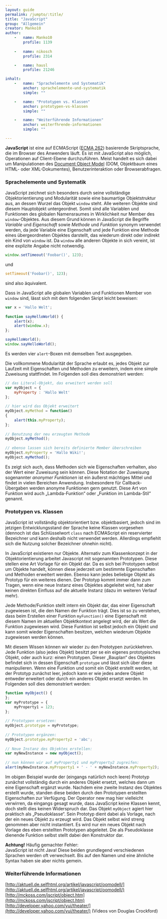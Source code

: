 ```yaml
---
layout: guide
permalink: /jumpto/:title/
title: "JavaScript"
group: "Allgemein"
creator: Manko10
author:
    -   name: Manko10
        profile: 1139
    
    -   name: nikosch
        profile: 2314

    -   name: hausl
        profile: 21246

inhalt:
    -   name: "Sprachelemente und Systematik"
        anchor: sprachelemente-und-systematik
        simple: ""

    -   name: "Prototypen vs. Klassen"
        anchor: prototypen-vs-klassen
        simple: ""

    -   name: "Weiterführende Informationen"
        anchor: weiterfhrende-informationen
        simple: ""

---
```


**JavaScript** ist eine auf ECMAScript ([ECMA 262](http://www.ecma-international.org/publications/standards/Ecma-262.htm)) basierende Skriptsprache, die im Browser des Anwenders läuft. Es ist mit JavaScript also möglich, Operationen auf Client-Ebene durchzuführen. Meist handelt es sich dabei um Manipulationen des [Document Object Model](http://php-de.github.io/general/document-object-model.html) (DOM, Objektbaum eines HTML- oder XML-Dokumentes), Benutzerinteraktion oder Browserabfragen. 

### Sprachelemente und Systematik

JavaScript zeichnet sich besonders durch seine vollständige Objektorientierung und Modularität sowie eine baumartige Objektstruktur aus, an dessen Wurzel das Objekt `window` steht. Alle weiteren Objekte sind diesem Hauptobjekt untergeordnet. Somit sind alle Variablen und Funktionen des globalen Namensraumes in Wirklichkeit nur Member des `window`-Objektes. Aus diesem Grund können in JavaScript die Begriffe *Variable* und *Eigenschaft* sowie *Methode* und *Funktion* synonym verwendet werden, da jede Variable eine Eigenschaft und jede Funktion eine Methode eines übergeordneten Objektes darstellt, das wiederum direkt oder indirekt ein Kind von `window` ist. Da `window` alle anderen Objekte in sich vereint, ist eine explizite Angabe nicht notwendig. 

~~~ javascript
window.setTimeout('Foobar()', 123);
~~~

und 

~~~ javascript
setTimeout('Foobar()', 123);
~~~

sind also äquivalent.

Dass in JavaScript alle globalen Variablen und Funktionen Member von `window` sind, lässt sich mit dem folgenden Skript leicht beweisen: 

~~~ javascript
var x = 'Hallo Welt';
 
function sayHelloWorld() {
    alert(x);
    alert(window.x);
};

sayHelloWorld();
window.sayHelloWorld();
~~~


Es werden vier `alert`-Boxen mit demselben Text ausgegeben. 

Die vollkommene Modularität der Sprache erlaubt es, jedes Objekt zur Laufzeit mit Eigenschaften und Methoden zu erweitern, indem eine simple Zuweisung stattfindet. Im Folgenden soll dies demonstriert werden: 

~~~ javascript
// das Literal-Objekt, das erweitert werden soll
var myObject = {
    myProperty : 'Hallo Welt'
};
 
// hier wird das Objekt erweitert
myObject.myMethod = function()
{
    alert(this.myProperty);
};
 
// Benutzung der neu erzeugten Methode
myObject.myMethod();
 
// ebenso lassen sich bereits definierte Member überschreiben
myObject.myProperty = 'Hallo Wiki!';
myObject.myMethod();
~~~

Es zeigt sich auch, dass Methoden sich wie Eigenschaften verhalten, also der Wert einer Zuweisung sein können. Diese Notation der Zuweisung sogenannter *anonymer Funktionen* ist ein äußerst mächtiges Mittel und findet in vielen Bereichen Anwendung. Insbesondere für Callback-Übergaben werden anonyme Funktionen gern genutzt. Diese Art von Funktion wird auch „Lambda-Funktion“ oder „Funktion im Lambda-Stil“ genannt. 

### Prototypen vs. Klassen
 
JavaScript ist vollständig objektorientiert bzw. objektbasiert, jedoch sind im jetzigen Entwicklungsstand der Sprache keine Klassen vorgesehen (dennoch ist das Schlüsselwort `class` nach ECMAScript ein reservierter Bezeichner und kann deshalb nicht verwendet werden. Allerdings empfiehlt sich die Nutzung solcher Bezeichner ohnehin nicht). 

In JavaScript existieren nur Objekte. Alternativ zum Klassenkonzept in der Objektorientierung arbeitet Javascript mit sogenannten Prototypen. Diese stellen eine Art Vorlage für ein Objekt dar. Da es sich bei Prototypen selbst um Objekte handelt, können diese jederzeit um bestimmte Eigenschaften und Methoden erweitert werden. Ebenso kann jedes beliebige Objekt als Prototyp für ein weiteres dienen. Der Prototyp kommt immer dann zum Tragen, wenn eine neue Instanz eines Objektes abgeleitet wird, hat aber keinen direkten Einfluss auf die aktuelle Instanz (dazu im weiteren Verlauf mehr).

Jede Methode/Funktion stellt intern ein Objekt dar, das einer Eigenschaft zugewiesen ist, die den Namen der Funktion trägt. Dies ist so zu verstehen, dass beim Erstellen einer Funktion `myFunction()` eine Eigenschaft mit diesem Namen im aktuellen Objektkontext angelegt wird, der als Wert die Funktion zugewiesen wird. Diese Funktion ist selbst jedoch ein Objekt und kann somit wieder Eigenschaften besitzen, welchen wiederum Objekte zugewiesen werden können.

Mit diesem Wissen können wir wieder zu den Prototypen zurückkehren. Jede Funktion (also jedes Objekt) besitzt per se ein eigenes prototypisches Objekt, oder auch kurz: einen Prototypen. Dieser „Bauplan“ des Objektes befindet sich in dessen Eigenschaft `prototype` und lässt sich über diese manipulieren. Wenn eine Funktion und somit ein Objekt erstellt werden, ist der Prototyp zunächst leer, jedoch kann er wie jedes andere Objekt entweder erweitert oder durch ein anderes Objekt ersetzt werden. Im Folgenden soll dies demonstriert werden: 

~~~ javascript
function myObject() {
};
var myPrototype = {
    myProperty1 = 123;
};
 
// Prototypen ersetzen:
myObject.prototype = myPrototype;
 
// Prototypen ergänzen: 
myObject.prototype.myProperty2 = 'abc';
 
// Neue Instanz des Objektes erstellen:
var myNewInstance = new myObject();
 
// nun können wir auf myProperty1 und myProperty2 zugreifen:
alert(myNewInstance.myProperty1 + ' - ' + myNewInstance.myProperty2);
~~~

Im obigen Beispiel wurde der (eingangs natürlich noch leere) Prototyp zunächst vollständig durch ein anderes Objekt ersetzt, welches dann um eine Eigenschaft ergänzt wurde. Nachdem eine zweite Instanz des Objektes erstellt wurde, standen diese beiden durch den Prototypen erstellten Eigenschaften zur Verfügung. Der Operator new mag hier vielleicht verwirren, da eingangs gesagt wurde, dass JavaScript keine Klassen kennt, doch stellt dies keinen Widerspruch dar. Das Objekt `myObject` agiert hier praktisch als „Pseudoklasse“. Sein Prototyp dient dabei als Vorlage, nach der ein neues Objekt zu erzeugt wird. Das Objekt selbst wird streng genommen aber nicht instantiiert. Es wird nur ein neues Objekt nach Vorlage des eben erstellten Prototypen abgeleitet. Die als Pseudoklasse dienende Funktion selbst stellt dabei den Konstruktor dar. 

<div class="alert alert-danger"> 
<strong>Achtung!</strong> Häufig gemachter Fehler:<br> 
JavaScript ist nicht Java! Diese beiden grundlegend verschiedenen Sprachen werden oft verwechselt. Bis auf den Namen und eine ähnliche Syntax haben sie aber nichts gemein.</div>

### Weiterführende Informationen

[http://aktuell.de.selfhtml.org/artikel/javascript/oomodell/](http://aktuell.de.selfhtml.org/artikel/javascript/oomodell/)  
[http://mckoss.com/jscript/object.htm](http://mckoss.com/jscript/object.htm)  
[http://developer.yahoo.com/yui/theater/](http://developer.yahoo.com/yui/theater/) (Videos von Douglas Crockford) 


